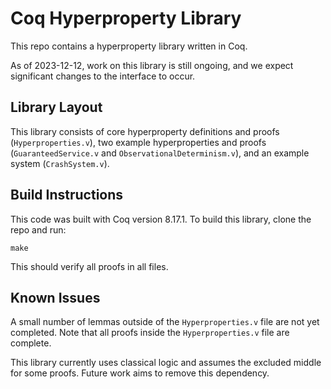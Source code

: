 # Coq Hyperproperty Library

This repo contains a hyperproperty library written in Coq.

As of 2023-12-12, work on this library is still ongoing, and we expect
significant changes to the interface to occur.

## Library Layout

This library consists of core hyperproperty definitions and proofs
(`Hyperproperties.v`), two example hyperproperties and proofs
(`GuaranteedService.v` and `ObservationalDeterminism.v`), and an example system
(`CrashSystem.v`).

## Build Instructions

This code was built with Coq version 8.17.1. To build this library, clone the
repo and run:

```
make
```

This should verify all proofs in all files.

## Known Issues

A small number of lemmas outside of the `Hyperproperties.v` file are not yet
completed. Note that all proofs inside the `Hyperproperties.v` file are
complete.

This library currently uses classical logic and assumes the excluded middle for
some proofs. Future work aims to remove this dependency.
